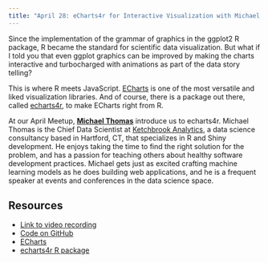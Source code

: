 ```yaml
---
title: "April 28: eCharts4r for Interactive Visualization with Michael Thomas"
---
```


Since the implementation of the grammar of graphics in the ggplot2 R package, R became the standard for scientific data visualization. But what if I told you that even ggplot graphics can be improved by making the charts interactive and turbocharged with animations as part of the data story telling?

This is where R meets JavaScript. [ECharts](https://echarts.apache.org/) is one of the most versatile and liked visualization libraries. And of course, there is a package out there, called [echarts4r](https://echarts4r.john-coene.com/), to make ECharts right from R.

At our April Meetup, [**Michael Thomas**](https://twitter.com/mike_ketchbrook) introduce us to echarts4r.
Michael Thomas is the Chief Data Scientist at [Ketchbrook Analytics](https://www.ketchbrookanalytics.com/), a data science consultancy based in Hartford, CT, that specializes in R and Shiny development. He enjoys taking the time to find the right solution for the problem, and has a passion for teaching others about healthy software development practices. Michael gets just as excited crafting machine learning models as he does building web applications, and he is a frequent speaker at events and conferences in the data science space.

## Resources

- [Link to video recording](https://youtu.be/TN10L3QrBXQ)
- [Code on GitHub](https://github.com/ketchbrookanalytics/echarts4r-intro)
- [ECharts](https://echarts.apache.org/)
- [echarts4r R package](https://echarts4r.john-coene.com/)
